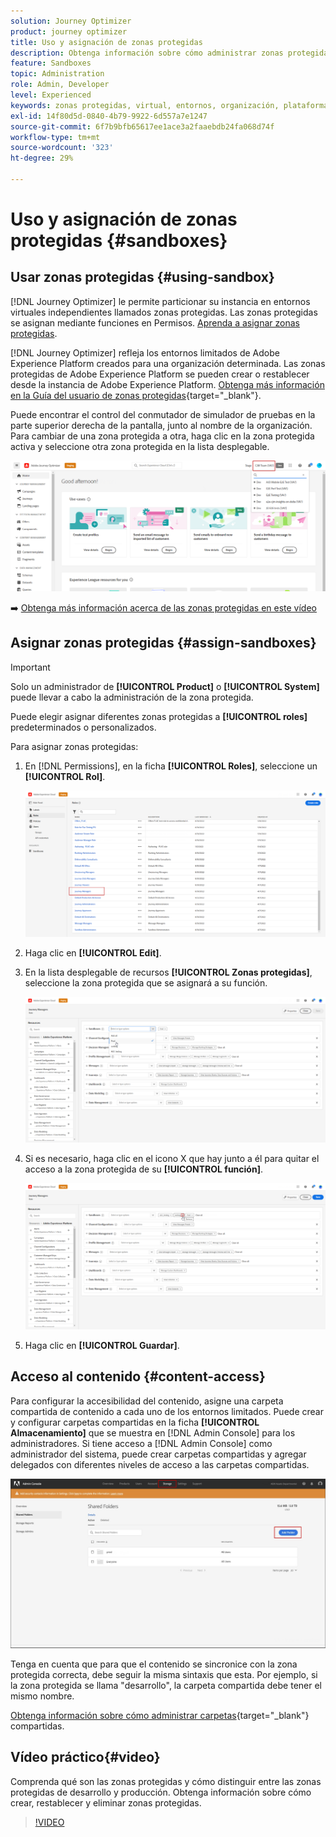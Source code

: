 ```yaml
---
solution: Journey Optimizer
product: journey optimizer
title: Uso y asignación de zonas protegidas
description: Obtenga información sobre cómo administrar zonas protegidas
feature: Sandboxes
topic: Administration
role: Admin, Developer
level: Experienced
keywords: zonas protegidas, virtual, entornos, organización, plataforma
exl-id: 14f80d5d-0840-4b79-9922-6d557a7e1247
source-git-commit: 6f7b9bfb65617ee1ace3a2faaebdb24fa068d74f
workflow-type: tm+mt
source-wordcount: '323'
ht-degree: 29%

---
```


# Uso y asignación de zonas protegidas {#sandboxes}

## Usar zonas protegidas {#using-sandbox}

[!DNL Journey Optimizer] le permite particionar su instancia en entornos virtuales independientes llamados zonas protegidas. Las zonas protegidas se asignan mediante funciones en Permisos. [Aprenda a asignar zonas protegidas](permissions.md#create-product-profile).

[!DNL Journey Optimizer] refleja los entornos limitados de Adobe Experience Platform creados para una organización determinada. Las zonas protegidas de Adobe Experience Platform se pueden crear o restablecer desde la instancia de Adobe Experience Platform. [Obtenga más información en la Guía del usuario de zonas protegidas](https://experienceleague.adobe.com/docs/experience-platform/sandbox/ui/user-guide.html?lang=es){target="_blank"}.

Puede encontrar el control del conmutador de simulador de pruebas en la parte superior derecha de la pantalla, junto al nombre de la organización. Para cambiar de una zona protegida a otra, haga clic en la zona protegida activa y seleccione otra zona protegida en la lista desplegable.

![](assets/sandbox_5.png)

➡️ [Obtenga más información acerca de las zonas protegidas en este vídeo](#video)

## Asignar zonas protegidas {#assign-sandboxes}

>[!IMPORTANT]
>
> Solo un administrador de **[!UICONTROL Product]** o **[!UICONTROL System]** puede llevar a cabo la administración de la zona protegida.

Puede elegir asignar diferentes zonas protegidas a **[!UICONTROL roles]** predeterminados o personalizados.

Para asignar zonas protegidas:

1. En [!DNL Permissions], en la ficha **[!UICONTROL Roles]**, seleccione un **[!UICONTROL Rol]**.

   ![](assets/sandbox_1.png)

1. Haga clic en **[!UICONTROL Edit]**.

1. En la lista desplegable de recursos **[!UICONTROL Zonas protegidas]**, seleccione la zona protegida que se asignará a su función.

   ![](assets/sandbox_3.png)

1. Si es necesario, haga clic en el icono X que hay junto a él para quitar el acceso a la zona protegida de su **[!UICONTROL función]**.

   ![](assets/sandbox_4.png)

1. Haga clic en **[!UICONTROL Guardar]**.

## Acceso al contenido {#content-access}

Para configurar la accesibilidad del contenido, asigne una carpeta compartida de contenido a cada uno de los entornos limitados. Puede crear y configurar carpetas compartidas en la ficha **[!UICONTROL Almacenamiento]** que se muestra en [!DNL Admin Console] para los administradores. Si tiene acceso a [!DNL Admin Console] como administrador del sistema, puede crear carpetas compartidas y agregar delegados con diferentes niveles de acceso a las carpetas compartidas.

![](assets/do-not-localize/content_access.png)

Tenga en cuenta que para que el contenido se sincronice con la zona protegida correcta, debe seguir la misma sintaxis que esta. Por ejemplo, si la zona protegida se llama &quot;desarrollo&quot;, la carpeta compartida debe tener el mismo nombre.

[Obtenga información sobre cómo administrar carpetas](https://helpx.adobe.com/es/enterprise/admin-guide.html/enterprise/using/manage-adobe-storage.ug.html){target="_blank"} compartidas.

## Vídeo práctico{#video}

Comprenda qué son las zonas protegidas y cómo distinguir entre las zonas protegidas de desarrollo y producción. Obtenga información sobre cómo crear, restablecer y eliminar zonas protegidas.

>[!VIDEO](https://video.tv.adobe.com/v/334355?quality=12)